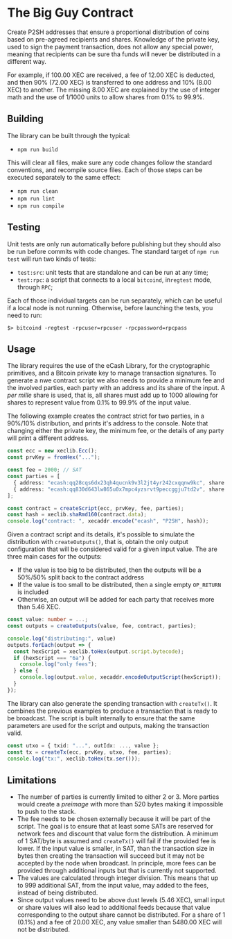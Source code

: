 # The Big Guy Contract

Create P2SH addresses that ensure a proportional distribution of coins based on pre-agreed recipients and shares. Knowledge of the private key, used to sign the payment transaction, does not allow any special power, meaning that recipients can be sure tha funds will never be distributed in a different way.

For example, if 100.00 XEC are received, a fee of 12.00 XEC is deducted, and then 90% (72.00 XEC) is transferred to one address and 10% (8.00 XEC) to another. The missing 8.00 XEC are explained by the use of integer math and the use of $1/1000$ units to allow shares from 0.1% to 99.9%.

## Building

The library can be built through the typical:

- `npm run build`

This will clear all files, make sure any code changes follow the standard conventions, and recompile source files. Each of those steps can be executed separately to the same effect:

- `npm run clean`
- `npm run lint`
- `npm run compile`

## Testing

Unit tests are only run automatically before publishing but they should also be run before commits with code changes. The standard target of `npm run test` will run two kinds of tests:

 * `test:src`: unit tests that are standalone and can be run at any time;
 * `test:rpc`: a script that connects to a local `bitcoind`, in`regtest` mode, through `RPC`;

Each of those individual targets can be run separately, which can be useful if a local node is not running. Otherwise, before launching the tests, you need to run:

```
$> bitcoind -regtest -rpcuser=rpcuser -rpcpassword=rpcpass
```

## Usage

The library requires the use of the eCash Library, for the cryptographic primitives, and a Bitcoin private key to manage transaction signatures. To generate a nwe contract script we also needs to provide a minimum fee and the involved parties, each party with an address and its share of the input. A _per mille_ share is used, that is, all shares must add up to 1000 allowing for shares to represent value from 0.1% to 99.9% of the input value.

The following example creates the contract strict for two parties, in a 90%/10% distribution, and prints it's address to the console. Note that changing either the private key, the minimum fee, or the details of any party will print a different address.

```typescript
const ecc = new xeclib.Ecc();
const prvKey = fromHex("...");

const fee = 2000; // SAT
const parties = [
  { address: "ecash:qq28cqs6dx23qh4qucnk9v3l2jt4yr242cxqqnw9kc", share: 900 },
  { address: "ecash:qq830d643lw865u0x7mpc4yzsrvt9peccggju7td2v", share: 100 },
];

const contract = createScript(ecc, prvKey, fee, parties);
const hash = xeclib.shaRmd160(contract.data);
console.log("contract: ", xecaddr.encode("ecash", "P2SH", hash));
```

Given a contract script and its details, it's possible to simulate the distribution with `createOutputs()`, that is, obtain the only output configuration that will be considered valid for a given input value. The are three main cases for the outputs:

  * If the value is too big to be distributed, then the outputs will be a 50%/50% split back to the contract address
  * If the value is too small to be distributed, then a single empty `OP_RETURN` is included
  * Otherwise, an output will be added for each party that receives more than 5.46 XEC.

```typescript
const value: number = ...;
const outputs = createOutputs(value, fee, contract, parties);

console.log("distributing:", value)
outputs.forEach(output => {
  const hexScript = xeclib.toHex(output.script.bytecode);
  if (hexScript === "6a") { 
    console.log("only fees");
  } else {
    console.log(output.value, xecaddr.encodeOutputScript(hexScript));
  }
});
```

The library can also generate the spending transaction with `createTx()`. It combines the previous examples to produce a transaction that is ready to be broadcast. The script is built internally to ensure that the same parameters are used for the script and outputs, making the transaction valid.

```typescript
const utxo = { txid: "...", outIdx: ..., value };
const tx = createTx(ecc, prvKey, utxo, fee, parties);
console.log("tx:", xeclib.toHex(tx.ser()));
```

## Limitations

  * The number of parties is currently limited to either 2 or 3. More parties
    would create a _preimage_ with more than 520 bytes making it impossible to
    push to the stack.
  * The fee needs to be chosen externally because it will be part of the
    script. The goal is to ensure that at least some SATs are reserved for
    network fees and discount that value form the distribution. A minimum of 1
    SAT/byte is assumed and `createTx()` will fail if the provided fee is
    lower. If the input value is smaller, in SAT, than the transaction size in
    bytes then creating the transaction will succeed but it may not be accepted
    by the node when broadcast. In principle, more fees can be provided through
    additional inputs but that is currently not supported. 
  * The values are calculated through integer division. This means that up to
    999 additional SAT, from the input value, may added to the fees, instead of
    being distributed.
  * Since output values need to be above dust levels (5.46 XEC), small input 
    or share values will also lead to additional feeds because that value
    corresponding to the output share cannot be distributed. For a share of 1
    (0.1%) and a fee of 20.00 XEC, any value smaller than 5480.00 XEC will not
    be distributed.

